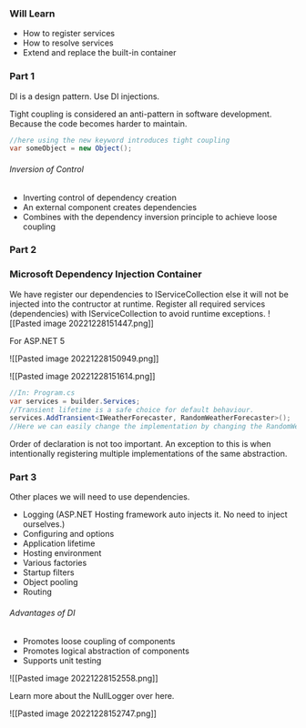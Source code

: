 
### Will Learn

- How to register services
- How to resolve services
- Extend and replace the built-in container

### Part 1

DI is a design pattern. Use DI injections. 

Tight coupling is considered an anti-pattern in software development. Because the code becomes harder to maintain. 

```C#
//here using the new keyword introduces tight coupling
var someObject = new Object(); 
```

###### Inversion of Control

- Inverting control of dependency creation
- An external component creates dependencies
- Combines with the dependency inversion principle to achieve loose coupling

### Part 2

### Microsoft Dependency Injection Container

We have register our dependencies to IServiceCollection else it will not be injected into the contructor at runtime. Register all required services (dependencies) with IServiceCollection to avoid runtime exceptions.
![[Pasted image 20221228151447.png]]

For ASP.NET 5

![[Pasted image 20221228150949.png]]


![[Pasted image 20221228151614.png]]

```C#
//In: Program.cs
var services = builder.Services;
//Transient lifetime is a safe choice for default behaviour.
services.AddTransient<IWeatherForecaster, RandomWeatherForecaster>();
//Here we can easily change the implementation by changing the RandomWeatherForecaster.
```

Order of declaration is not too important. An exception to this is when intentionally registering multiple implementations of the same abstraction.

### Part 3

Other places we will need to use dependencies. 
- Logging (ASP.NET Hosting framework auto injects it. No need to inject ourselves.)
- Configuring and options
- Application lifetime
- Hosting environment
- Various factories
- Startup filters
- Object pooling
- Routing

###### Advantages of DI
- Promotes loose coupling of components
- Promotes logical abstraction of components
- Supports unit testing

![[Pasted image 20221228152558.png]]

Learn more about the NullLogger over here.

![[Pasted image 20221228152747.png]]